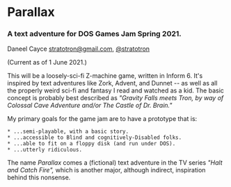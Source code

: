 # Parallax
### A text adventure for DOS Games Jam Spring 2021.

Daneel Cayce <stratotron@gmail.com>, [@stratotron](https://twitter.com/stratotron)

(Current as of 1 June 2021.)


This will be a loosely-sci-fi Z-machine game, written in Inform 6. It's inspired by text adventures like Zork, Advent, and Dunnet -- as well as all the properly weird sci-fi and fantasy I read and watched as a kid. The basic concept is probably best described as _"Gravity Falls meets Tron, by way of Colossal Cave Adventure and/or The Castle of Dr. Brain."_

My primary goals for the game jam are to have a prototype that is:

    * ...semi-playable, with a basic story.
    * ...accessible to Blind and cognitively-Disabled folks.
    * ...able to fit on a floppy disk (and run under DOS).
    * ...utterly ridiculous.

The name _Parallax_ comes a (fictional) text adventure in the TV series _"Halt and Catch Fire",_ which is another major, although indirect, inspiration behind this nonsense.
